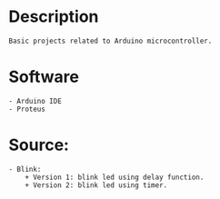 # Description
    Basic projects related to Arduino microcontroller.

# Software
    - Arduino IDE
    - Proteus
    
# Source: 
    - Blink: 
        + Version 1: blink led using delay function. 
        + Version 2: blink led using timer. 
